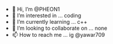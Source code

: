 - 👋 Hi, I’m @PHEON1
- 👀 I’m interested in ... coding
- 🌱 I’m currently learning ... c++
- 💞️ I’m looking to collaborate on ... none
- 📫 How to reach me ... ig @yawar709

<!---
PHEON1/PHEON1 is a ✨ special ✨ repository because its `README.md` (this file) appears on your GitHub profile.
You can click the Preview link to take a look at your changes.
--->
